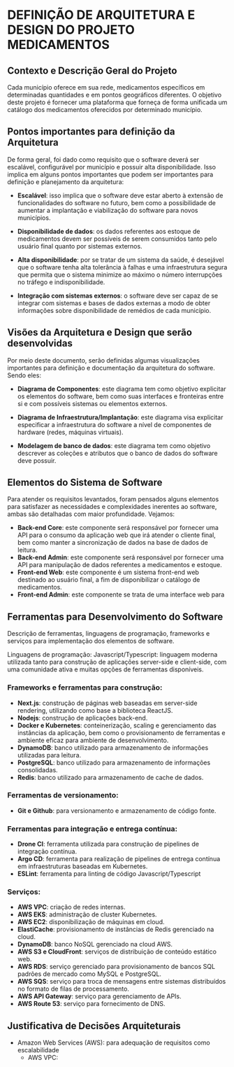 # DEFINIÇÃO DE ARQUITETURA E DESIGN DO PROJETO MEDICAMENTOS

## Contexto e Descrição Geral do Projeto

Cada município oferece em sua rede, medicamentos específicos em determinadas quantidades e em pontos geográficos diferentes. O objetivo deste projeto é fornecer uma plataforma que forneça de forma unificada um catálogo dos medicamentos oferecidos por determinado município.

## Pontos importantes para definição da Arquitetura

De forma geral, foi dado como requisito que o software deverá ser escalável, configurável por município e possuir alta disponibilidade. Isso implica em alguns pontos importantes que podem ser  importantes para definição e planejamento da arquitetura:

* **Escalável**: isso implica que o software deve estar aberto à extensão de funcionalidades do software no futuro, bem como a possibilidade de aumentar a implantação e viabilização do software para novos municípios.

* **Disponibilidade de dados**: os dados referentes aos estoque de medicamentos devem ser possíveis de serem consumidos tanto pelo usuário final quanto por sistemas externos.

* **Alta disponibilidade**: por se tratar de um sistema da saúde, é desejável que o software tenha alta tolerância à falhas e uma infraestrutura segura que permita que o sistema minimize ao máximo o número interrupções no tráfego e indisponibilidade.
  
* **Integração com sistemas externos**: o software deve ser capaz de se integrar com sistemas e bases de dados externas a modo de obter informações sobre disponibilidade de remédios de cada município.

## Visões da Arquitetura e Design que serão desenvolvidas

Por meio deste documento, serão definidas algumas visualizações importantes para definição e documentação da arquitetura do software. Sendo eles:

* **Diagrama de Componentes**: este diagrama tem como objetivo explicitar os elementos do software, bem como suas interfaces e fronteiras entre si e com possíveis sistemas ou elementos externos.

* **Diagrama de Infraestrutura/Implantação**: este diagrama visa explicitar especificar a infraestrutura do software a nível de componentes de hardware (redes, máquinas virtuais).

* **Modelagem de banco de dados**: este diagrama tem como objetivo descrever as coleções e atributos que o banco de dados do software deve possuir.

## Elementos do Sistema de Software

Para atender os requisitos levantados, foram pensados alguns elementos para satisfazer as necessidades e complexidades inerentes ao software, ambas são detalhadas com maior profundidade. Vejamos:

* **Back-end Core**: este componente será responsável por fornecer uma API para o consumo da aplicação web que irá atender o cliente final, bem como manter a sincronização de dados na base de dados de leitura.
* **Back-end Admin**: este componente será responsável por fornecer uma API para manipulação de dados referentes a medicamentos e estoque.
* **Front-end Web**: este componente é um sistema front-end web destinado ao usuário final, a fim de disponibilizar o catálogo de medicamentos.
* **Front-end Admin**: este componente se trata de uma interface web para 

## Ferramentas para Desenvolvimento do Software

Descrição de ferramentas, linguagens de programação, frameworks e serviços para implementação dos elementos de software.

Linguagens de programação:
Javascript/Typescript: linguagem moderna utilizada tanto para construção de aplicações server-side e client-side, com uma comunidade ativa e muitas opções de ferramentas disponíveis.

### Frameworks e ferramentas para construção:
* **Next.js**: construção de páginas web baseadas em server-side rendering, utilizando como base a biblioteca ReactJS.
* **Nodejs**: construção de aplicações back-end.
* **Docker e Kubernetes**: conteinerização, scaling e gerenciamento das instâncias da aplicação, bem como o provisionamento de ferramentas e ambiente eficaz para ambiente de desenvolvimento.
* **DynamoDB**: banco utilizado para armazenamento de informações utilizadas para leitura.
* **PostgreSQL**: banco utilizado para armazenamento de informações consolidadas.
* **Redis**: banco utilizado para armazenamento de cache de dados.

### Ferramentas de versionamento:
* **Git e Github**: para versionamento e armazenamento de código fonte.

### Ferramentas para integração e entrega contínua:
* **Drone CI**: ferramenta utilizada para construção de pipelines de integração contínua.
* **Argo CD**: ferramenta para realização de pipelines de entrega contínua em infraestruturas baseadas em Kubernetes.
* **ESLint**: ferramenta para linting de código Javascript/Typescript

### Serviços:

* **AWS VPC**: criação de redes internas.
* **AWS EKS**: administração de cluster Kubernetes.
* **AWS EC2**: disponibilização de máquinas em cloud.
* **ElastiCache**: provisionamento de instâncias de Redis gerenciado na cloud.
* **DynamoDB**: banco NoSQL gerenciado na cloud AWS.
* **AWS S3 e CloudFront**: serviços de distribuição de conteúdo estático web.
* **AWS RDS**: serviço gerenciado para provisionamento de bancos SQL padrões de mercado como MySQL e PostgreSQL.
* **AWS SQS**: serviço para troca de mensagens entre sistemas distribuídos no formato de filas de processamento.
* **AWS API Gateway**: serviço para gerenciamento de APIs.
* **AWS Route 53**: serviço para fornecimento de DNS.

## Justificativa de Decisões Arquiteturais

* Amazon Web Services (AWS): para adequação de requisitos como escalabilidade
    - AWS VPC: 